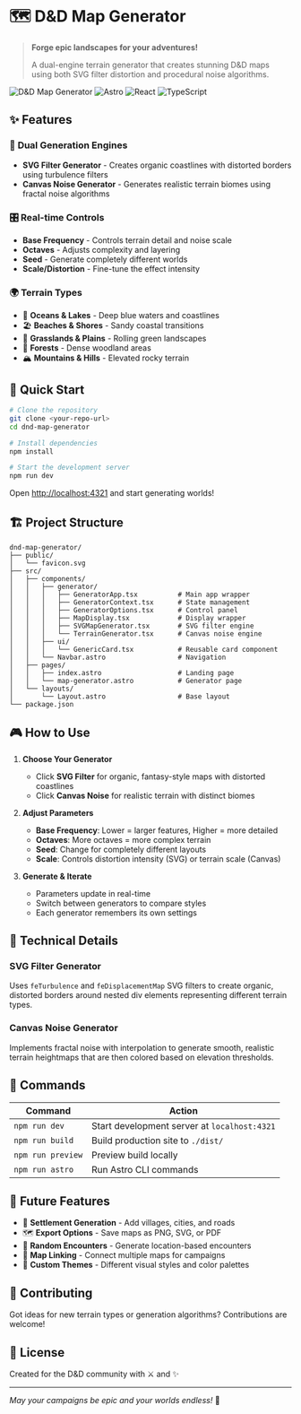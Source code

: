 # 🗺️ D&D Map Generator

> **Forge epic landscapes for your adventures!** 
> 
> A dual-engine terrain generator that creates stunning D&D maps using both SVG filter distortion and procedural noise algorithms.

![D&D Map Generator](https://img.shields.io/badge/D%26D-Map%20Generator-purple?style=for-the-badge&logo=d3dotjs)
![Astro](https://img.shields.io/badge/Astro-FF5D01?style=for-the-badge&logo=astro&logoColor=white)
![React](https://img.shields.io/badge/React-20232A?style=for-the-badge&logo=react&logoColor=61DAFB)
![TypeScript](https://img.shields.io/badge/TypeScript-007ACC?style=for-the-badge&logo=typescript&logoColor=white)

## ✨ Features

### 🎨 **Dual Generation Engines**
- **SVG Filter Generator** - Creates organic coastlines with distorted borders using turbulence filters
- **Canvas Noise Generator** - Generates realistic terrain biomes using fractal noise algorithms

### 🎛️ **Real-time Controls**
- **Base Frequency** - Controls terrain detail and noise scale
- **Octaves** - Adjusts complexity and layering
- **Seed** - Generate completely different worlds
- **Scale/Distortion** - Fine-tune the effect intensity

### 🌍 **Terrain Types**
- 🌊 **Oceans & Lakes** - Deep blue waters and coastlines
- 🏖️ **Beaches & Shores** - Sandy coastal transitions  
- 🌿 **Grasslands & Plains** - Rolling green landscapes
- 🌲 **Forests** - Dense woodland areas
- 🏔️ **Mountains & Hills** - Elevated rocky terrain

## 🚀 Quick Start

```bash
# Clone the repository
git clone <your-repo-url>
cd dnd-map-generator

# Install dependencies
npm install

# Start the development server
npm run dev
```

Open [http://localhost:4321](http://localhost:4321) and start generating worlds!

## 🏗️ Project Structure

```text
dnd-map-generator/
├── public/
│   └── favicon.svg
├── src/
│   ├── components/
│   │   ├── generator/
│   │   │   ├── GeneratorApp.tsx          # Main app wrapper
│   │   │   ├── GeneratorContext.tsx      # State management
│   │   │   ├── GeneratorOptions.tsx      # Control panel
│   │   │   ├── MapDisplay.tsx            # Display wrapper
│   │   │   ├── SVGMapGenerator.tsx       # SVG filter engine
│   │   │   └── TerrainGenerator.tsx      # Canvas noise engine
│   │   ├── ui/
│   │   │   └── GenericCard.tsx           # Reusable card component
│   │   └── Navbar.astro                  # Navigation
│   ├── pages/
│   │   ├── index.astro                   # Landing page
│   │   └── map-generator.astro           # Generator page
│   └── layouts/
│       └── Layout.astro                  # Base layout
└── package.json
```

## 🎮 How to Use

1. **Choose Your Generator**
   - Click **SVG Filter** for organic, fantasy-style maps with distorted coastlines
   - Click **Canvas Noise** for realistic terrain with distinct biomes

2. **Adjust Parameters**
   - **Base Frequency**: Lower = larger features, Higher = more detailed
   - **Octaves**: More octaves = more complex terrain
   - **Seed**: Change for completely different layouts
   - **Scale**: Controls distortion intensity (SVG) or terrain scale (Canvas)

3. **Generate & Iterate**
   - Parameters update in real-time
   - Switch between generators to compare styles
   - Each generator remembers its own settings

## 🔧 Technical Details

### SVG Filter Generator
Uses `feTurbulence` and `feDisplacementMap` SVG filters to create organic, distorted borders around nested div elements representing different terrain types.

### Canvas Noise Generator  
Implements fractal noise with interpolation to generate smooth, realistic terrain heightmaps that are then colored based on elevation thresholds.

## 🎯 Commands

| Command | Action |
|---------|--------|
| `npm run dev` | Start development server at `localhost:4321` |
| `npm run build` | Build production site to `./dist/` |
| `npm run preview` | Preview build locally |
| `npm run astro` | Run Astro CLI commands |

## 🌟 Future Features

- 🏰 **Settlement Generation** - Add villages, cities, and roads
- 🗺️ **Export Options** - Save maps as PNG, SVG, or PDF
- 🎲 **Random Encounters** - Generate location-based encounters
- 🔀 **Map Linking** - Connect multiple maps for campaigns
- 🎨 **Custom Themes** - Different visual styles and color palettes

## 🤝 Contributing

Got ideas for new terrain types or generation algorithms? Contributions are welcome!

## 📜 License

Created for the D&D community with ⚔️ and ✨

---

*May your campaigns be epic and your worlds endless!* 🐉
